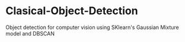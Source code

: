 # Clasical-Object-Detection
Object detection for computer vision using SKlearn's Gaussian Mixture model and DBSCAN
